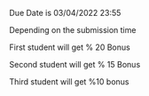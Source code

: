 Due Date is 03/04/2022    23:55

  

Depending on the submission time

First student will get % 20 Bonus

Second student will get % 15 Bonus

Third student will get %10 bonus